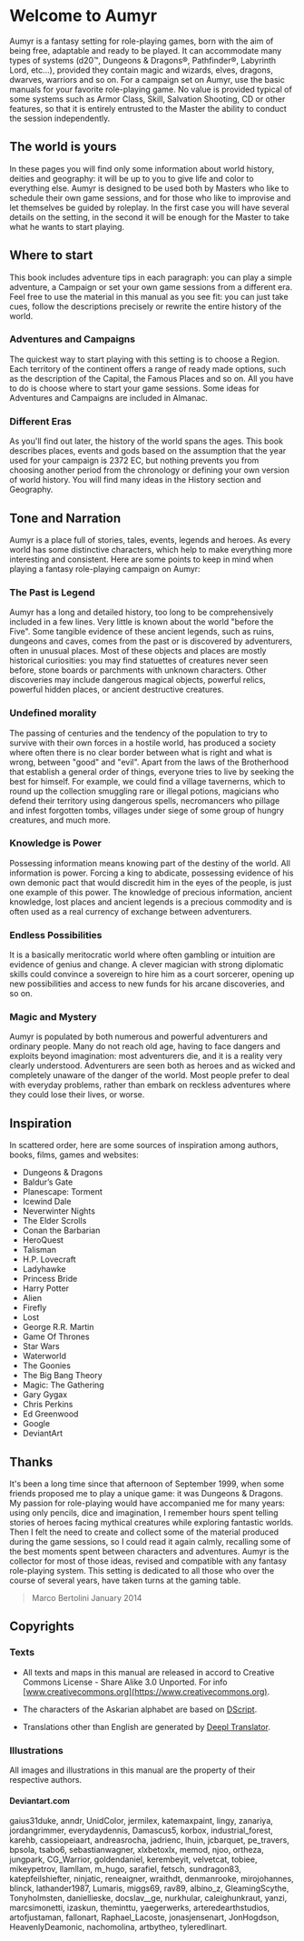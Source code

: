 # Welcome to Aumyr

Aumyr is a fantasy setting for role-playing games, born with the aim of being free, adaptable and ready to be played. It can accommodate many types of systems (d20™, Dungeons & Dragons®, Pathfinder®, Labyrinth Lord, etc...), provided they contain magic and wizards, elves, dragons, dwarves, warriors and so on. For a campaign set on Aumyr, use the basic manuals for your favorite role-playing game. No value is provided typical of some systems such as Armor Class, Skill, Salvation Shooting, CD or other features, so that it is entirely entrusted to the Master the ability to conduct the session independently.

## The world is yours

In these pages you will find only some information about world history, deities and geography: it will be up to you to give life and color to everything else. Aumyr is designed to be used both by Masters who like to schedule their own game sessions, and for those who like to improvise and let themselves be guided by roleplay. In the first case you will have several details on the setting, in the second it will be enough for the Master to take what he wants to start playing.

## Where to start

This book includes adventure tips in each paragraph: you can play a simple adventure, a Campaign or set your own game sessions from a different era. Feel free to use the material in this manual as you see fit: you can just take cues, follow the descriptions precisely or rewrite the entire history of the world.

### Adventures and Campaigns

The quickest way to start playing with this setting is to choose a Region. Each territory of the continent offers a range of ready made options, such as the description of the Capital, the Famous Places and so on. All you have to do is choose where to start your game sessions. Some ideas for Adventures and Campaigns are included in Almanac.

### Different Eras

As you'll find out later, the history of the world spans the ages. This book describes places, events and gods based on the assumption that the year used for your campaign is 2372 EC, but nothing prevents you from choosing another period from the chronology or defining your own version of world history. You will find many ideas in the History section and Geography.

## Tone and Narration

Aumyr is a place full of stories, tales, events, legends and heroes. As every world has some distinctive characters, which help to make everything more interesting and consistent. Here are some points to keep in mind when playing a fantasy role-playing campaign on Aumyr:

### The Past is Legend

Aumyr has a long and detailed history, too long to be comprehensively included in a few lines. Very little is known about the world "before the Five". Some tangible evidence of these ancient legends, such as ruins, dungeons and caves, comes from the past or is discovered by adventurers, often in unusual places. Most of these objects and places are mostly historical curiosities: you may find statuettes of creatures never seen before, stone boards or parchments with unknown characters. Other discoveries may include dangerous magical objects, powerful relics, powerful hidden places, or ancient destructive creatures.

### Undefined morality

The passing of centuries and the tendency of the population to try to survive with their own forces in a hostile world, has produced a society where often there is no clear border between what is right and what is wrong, between "good" and "evil". Apart from the laws of the Brotherhood that establish a general order of things, everyone tries to live by seeking the best for himself. For example, we could find a village tavernerns, which to round up the collection smuggling rare or illegal potions, magicians who defend their territory using dangerous spells, necromancers who pillage and infest forgotten tombs, villages under siege of some group of hungry creatures, and much more.

### Knowledge is Power

Possessing information means knowing part of the destiny of the world. All information is power. Forcing a king to abdicate, possessing evidence of his own demonic pact that would discredit him in the eyes of the people, is just one example of this power. The knowledge of precious information, ancient knowledge, lost places and ancient legends is a precious commodity and is often used as a real currency of exchange between adventurers.

### Endless Possibilities

It is a basically meritocratic world where often gambling or intuition are evidence of genius and change. A clever magician with strong diplomatic skills could convince a sovereign to hire him as a court sorcerer, opening up new possibilities and access to new funds for his arcane discoveries, and so on.

### Magic and Mystery

Aumyr is populated by both numerous and powerful adventurers and ordinary people. Many do not reach old age, having to face dangers and exploits beyond imagination: most adventurers die, and it is a reality very clearly understood. Adventurers are seen both as heroes and as wicked and completely unaware of the danger of the world. Most people prefer to deal with everyday problems, rather than embark on reckless adventures where they could lose their lives, or worse.

## Inspiration

In scattered order, here are some sources of inspiration among authors, books, films, games and websites:

- Dungeons & Dragons
- Baldur’s Gate
- Planescape: Torment
- Icewind Dale
- Neverwinter Nights
- The Elder Scrolls
- Conan the Barbarian
- HeroQuest
- Talisman
- H.P. Lovecraft
- Ladyhawke
- Princess Bride
- Harry Potter
- Alien
- Firefly
- Lost
- George R.R. Martin
- Game Of Thrones
- Star Wars
- Waterworld
- The Goonies
- The Big Bang Theory
- Magic: The Gathering
- Gary Gygax
- Chris Perkins
- Ed Greenwood
- Google
- DeviantArt

## Thanks

It's been a long time since that afternoon of September 1999, when some friends proposed me to play a unique game: it was Dungeons & Dragons. My passion for role-playing would have accompanied me for many years: using only pencils, dice and imagination, I remember hours spent telling stories of heroes facing mythical creatures while exploring fantastic worlds. Then I felt the need to create and collect some of the material produced during the game sessions, so I could read it again calmly, recalling some of the best moments spent between characters and adventures. Aumyr is the collector for most of those ideas, revised and compatible with any fantasy role-playing system. This setting is dedicated to all those who over the course of several years, have taken turns at the gaming table.

> Marco Bertolini January 2014

## Copyrights

### Texts

- All texts and maps in this manual are released in accord to Creative Commons License - Share Alike 3.0 Unported. For info [www.creativecommons.org](https://www.creativecommons.org).

- The characters of the Askarian alphabet are based on [DScript](http://www.dscript.ca).

- Translations other than English are generated by [Deepl Translator](https://www.deepl.com/).

### Illustrations

All images and illustrations in this manual are the property of their respective authors.

#### Deviantart.com

gaius31duke, anndr, UnidColor, jermilex, katemaxpaint, lingy, zanariya, jordangrimmer, everydaydennis, Damascus5, korbox, industrial_forest, karehb, cassiopeiaart, andreasrocha, jadrienc, lhuin, jcbarquet, pe_travers, bpsola, tsabo6, sebastianwagner, xlxbetoxlx, memod, njoo, ortheza, jungpark, CG_Warrior, goldendaniel, kerembeyit, velvetcat, tobiee, mikeypetrov, llamllam, m_hugo, sarafiel, fetsch, sundragon83, katepfeilshiefter, ninjatic, reneaigner, wraithdt, denmanrooke, mirojohannes, blinck, lathander1987, Lumaris, miggs69, rav89, albino_z, GleamingScythe, Tonyholmsten, daniellieske, docslav\_\_ge, nurkhular, caleighunkraut, yanzi, marcsimonetti, izaskun, theminttu, yaegerwerks, arteredearthstudios, artofjustaman, fallonart, Raphael_Lacoste, jonasjensenart, JonHogdson, HeavenlyDeamonic, nachomolina, artbytheo, tyleredlinart.
